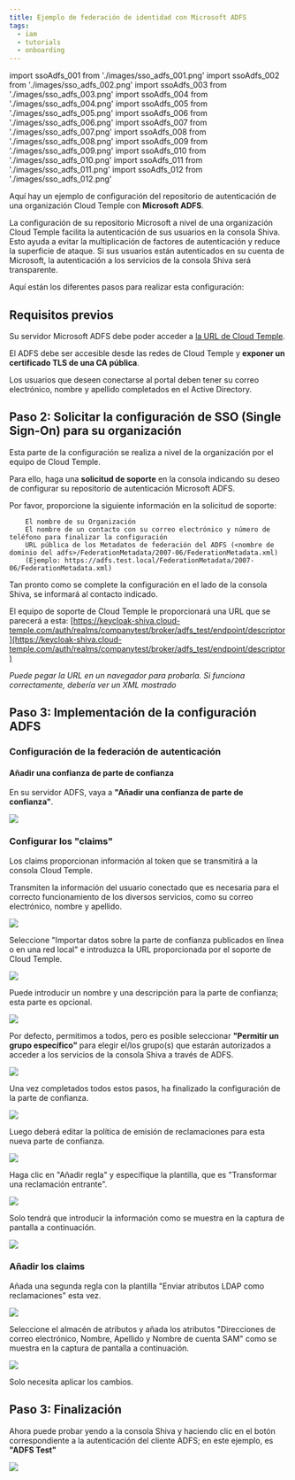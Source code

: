 ```yaml
---
title: Ejemplo de federación de identidad con Microsoft ADFS
tags:
  - iam
  - tutorials
  - onboarding
---
```

import ssoAdfs_001 from './images/sso_adfs_001.png'
import ssoAdfs_002 from './images/sso_adfs_002.png'
import ssoAdfs_003 from './images/sso_adfs_003.png'
import ssoAdfs_004 from './images/sso_adfs_004.png'
import ssoAdfs_005 from './images/sso_adfs_005.png'
import ssoAdfs_006 from './images/sso_adfs_006.png'
import ssoAdfs_007 from './images/sso_adfs_007.png'
import ssoAdfs_008 from './images/sso_adfs_008.png'
import ssoAdfs_009 from './images/sso_adfs_009.png'
import ssoAdfs_010 from './images/sso_adfs_010.png'
import ssoAdfs_011 from './images/sso_adfs_011.png'
import ssoAdfs_012 from './images/sso_adfs_012.png'

Aquí hay un ejemplo de configuración del repositorio de autenticación de una organización Cloud Temple con __Microsoft ADFS__.

La configuración de su repositorio Microsoft a nivel de una organización Cloud Temple facilita la autenticación de sus usuarios en la consola Shiva.
Esto ayuda a evitar la multiplicación de factores de autenticación y reduce la superficie de ataque.
Si sus usuarios están autenticados en su cuenta de Microsoft, la autenticación a los servicios de la consola Shiva será transparente.

Aquí están los diferentes pasos para realizar esta configuración:

## Requisitos previos

Su servidor Microsoft ADFS debe poder acceder a [la URL de Cloud Temple](https://keycloak-shiva.cloud-temple.com/auth/).

El ADFS debe ser accesible desde las redes de Cloud Temple y __exponer un certificado TLS de una CA pública__.

Los usuarios que deseen conectarse al portal deben tener su correo electrónico, nombre y apellido completados en el Active Directory.

## Paso 2: Solicitar la configuración de SSO (Single Sign-On) para su organización

Esta parte de la configuración se realiza a nivel de la organización por el equipo de Cloud Temple.

Para ello, haga una __solicitud de soporte__ en la consola indicando su deseo de configurar su repositorio de autenticación Microsoft ADFS.

Por favor, proporcione la siguiente información en la solicitud de soporte:

```
    El nombre de su Organización
    El nombre de un contacto con su correo electrónico y número de teléfono para finalizar la configuración
    URL pública de los Metadatos de federación del ADFS (<nombre de dominio del adfs>/FederationMetadata/2007-06/FederationMetadata.xml)
    (Ejemplo: https://adfs.test.local/FederationMetadata/2007-06/FederationMetadata.xml)
```

Tan pronto como se complete la configuración en el lado de la consola Shiva, se informará al contacto indicado.

El equipo de soporte de Cloud Temple le proporcionará una URL que se parecerá a esta: [https://keycloak-shiva.cloud-temple.com/auth/realms/companytest/broker/adfs_test/endpoint/descriptor](https://keycloak-shiva.cloud-temple.com/auth/realms/companytest/broker/adfs_test/endpoint/descriptor)

*Puede pegar la URL en un navegador para probarla. Si funciona correctamente, debería ver un XML mostrado*

## Paso 3: Implementación de la configuración ADFS

### Configuración de la federación de autenticación

#### Añadir una confianza de parte de confianza

En su servidor ADFS, vaya a __"Añadir una confianza de parte de confianza"__.

<img src={ssoAdfs_001} />

### Configurar los "claims"

Los claims proporcionan información al token que se transmitirá a la consola Cloud Temple.

Transmiten la información del usuario conectado que es necesaria para el correcto funcionamiento de los diversos servicios, como su correo electrónico, nombre y apellido.

<img src={ssoAdfs_002} />

Seleccione "Importar datos sobre la parte de confianza publicados en línea o en una red local" e introduzca la URL proporcionada por el soporte de Cloud Temple.

<img src={ssoAdfs_003} />

Puede introducir un nombre y una descripción para la parte de confianza; esta parte es opcional.

<img src={ssoAdfs_004} />

Por defecto, permitimos a todos, pero es posible seleccionar __"Permitir un grupo específico"__ para elegir el/los grupo(s) que estarán autorizados a acceder a los servicios de la consola Shiva a través de ADFS.

<img src={ssoAdfs_005} />

Una vez completados todos estos pasos, ha finalizado la configuración de la parte de confianza.

<img src={ssoAdfs_006} />

Luego deberá editar la política de emisión de reclamaciones para esta nueva parte de confianza.

<img src={ssoAdfs_007} />

Haga clic en "Añadir regla" y especifique la plantilla, que es "Transformar una reclamación entrante".

<img src={ssoAdfs_008} />

Solo tendrá que introducir la información como se muestra en la captura de pantalla a continuación.

<img src={ssoAdfs_009} />

### Añadir los claims

Añada una segunda regla con la plantilla "Enviar atributos LDAP como reclamaciones" esta vez.

<img src={ssoAdfs_010} />

Seleccione el almacén de atributos y añada los atributos "Direcciones de correo electrónico, Nombre, Apellido y Nombre de cuenta SAM" como se muestra en la captura de pantalla a continuación.

<img src={ssoAdfs_011} />

Solo necesita aplicar los cambios.

## Paso 3: Finalización

Ahora puede probar yendo a la consola Shiva y haciendo clic en el botón correspondiente a la autenticación del cliente ADFS; en este ejemplo, es __"ADFS Test"__

<img src={ssoAdfs_012} />
